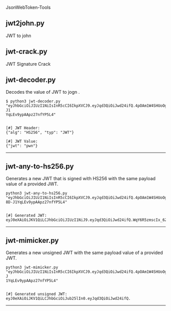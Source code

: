 JsonWebToken-Tools

## jwt2john.py
JWT to john 

## jwt-crack.py
JWT Signature Crack

## jwt-decoder.py

Decodes the value of JWT to jogn 
.

```
$ python3 jwt-decoder.py "eyJhbGciOiJIUzI1NiIsInR5cCI6IkpXVCJ9.eyJqd3QiOiJwd24ifQ.4pOAm1W4SHUoOgSrc8D-J1
YqLEv9ypAApz27nfYP5L4"


[#] JWT Header:
{"alg": "HS256", "typ": "JWT"}

[#] JWT Value:
{"jwt": "pwn"}
```

---

## jwt-any-to-hs256.py

Generates a new JWT that is signed with HS256 with the same payload value of a provided JWT.

```
python3 jwt-any-to-hs256.py "eyJhbGciOiJIUzI1NiIsInR5cCI6IkpXVCJ9.eyJqd3QiOiJwd24ifQ.4pOAm1W4SHUoOgSrc
8D-J1YqLEv9ypAApz27nfYP5L4"


[#] Generated JWT:
eyJ0eXAiOiJKV1QiLCJhbGciOiJIUzI1NiJ9.eyJqd3QiOiJwd24ifQ.WqY6R5zmscIx_6ZFwSASHZ_1zbqih_IdtLv_S2Pj028
```

---

## jwt-mimicker.py

Generates a new unsigned JWT with the same payload value of a provided JWT.

```
python3 jwt-mimicker.py "eyJhbGciOiJIUzI1NiIsInR5cCI6IkpXVCJ9.eyJqd3QiOiJwd24ifQ.4pOAm1W4SHUoOgSrc8D-J
1YqLEv9ypAApz27nfYP5L4"


[#] Generated unsigned JWT:
eyJ0eXAiOiJKV1QiLCJhbGciOiJub25lIn0.eyJqd3QiOiJwd24ifQ.
```

---
